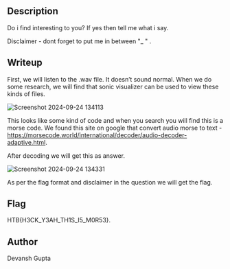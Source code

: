 ## Description
Do i find interesting to you? If yes then tell me what i say.

Disclaimer - dont forget to put me in between "_ " .


## Writeup

First, we will listen to the .wav file. It doesn’t sound normal. 
When we do some research, we will find that sonic visualizer can be used to view these kinds of files. 

![Screenshot 2024-09-24 134113](https://github.com/user-attachments/assets/6bd4e6a0-fba2-4140-88d2-c34c68911db4)


This looks like some kind of code and when you search you will find this is a morse code. 
We found this site on google that convert audio morse to text - https://morsecode.world/international/decoder/audio-decoder-adaptive.html.

After decoding we will get this as answer.

![Screenshot 2024-09-24 134331](https://github.com/user-attachments/assets/b49c8a72-dd1b-4821-8dbb-c69f88bff90f)

As per the flag format and disclaimer in the question we will get the flag.

## Flag
HTB{H3CK_Y3AH_TH1S_I5_M0R53}.

## Author
Devansh Gupta
